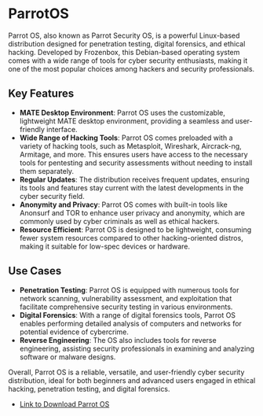 # ParrotOS

Parrot OS, also known as Parrot Security OS, is a powerful Linux-based distribution designed for penetration testing, digital forensics, and ethical hacking. Developed by Frozenbox, this Debian-based operating system comes with a wide range of tools for cyber security enthusiasts, making it one of the most popular choices among hackers and security professionals.

## Key Features

- **MATE Desktop Environment**: Parrot OS uses the customizable, lightweight MATE desktop environment, providing a seamless and user-friendly interface.
- **Wide Range of Hacking Tools**: Parrot OS comes preloaded with a variety of hacking tools, such as Metasploit, Wireshark, Aircrack-ng, Armitage, and more. This ensures users have access to the necessary tools for pentesting and security assessments without needing to install them separately.
- **Regular Updates**: The distribution receives frequent updates, ensuring its tools and features stay current with the latest developments in the cyber security field.
- **Anonymity and Privacy**: Parrot OS comes with built-in tools like Anonsurf and TOR to enhance user privacy and anonymity, which are commonly used by cyber criminals as well as ethical hackers.
- **Resource Efficient**: Parrot OS is designed to be lightweight, consuming fewer system resources compared to other hacking-oriented distros, making it suitable for low-spec devices or hardware.

## Use Cases

- **Penetration Testing**: Parrot OS is equipped with numerous tools for network scanning, vulnerability assessment, and exploitation that facilitate comprehensive security testing in various environments.
- **Digital Forensics**: With a range of digital forensics tools, Parrot OS enables performing detailed analysis of computers and networks for potential evidence of cybercrime.
- **Reverse Engineering**: The OS also includes tools for reverse engineering, assisting security professionals in examining and analyzing software or malware designs.

Overall, Parrot OS is a reliable, versatile, and user-friendly cyber security distribution, ideal for both beginners and advanced users engaged in ethical hacking, penetration testing, and digital forensics.

- [Link to Download Parrot OS ](https://www.parrotsec.org/download/)